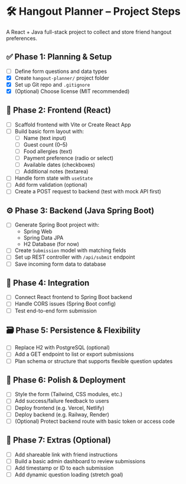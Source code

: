 # 🛠 Hangout Planner – Project Steps

A React + Java full-stack project to collect and store friend hangout preferences.

## ✅ Phase 1: Planning & Setup
- [ ] Define form questions and data types
- [x] Create `hangout-planner/` project folder
- [x] Set up Git repo and `.gitignore`
- [x] (Optional) Choose license (MIT recommended)

## 🚀 Phase 2: Frontend (React)
- [ ] Scaffold frontend with Vite or Create React App
- [ ] Build basic form layout with:
    - [ ] Name (text input)
    - [ ] Guest count (0–5)
    - [ ] Food allergies (text)
    - [ ] Payment preference (radio or select)
    - [ ] Available dates (checkboxes)
    - [ ] Additional notes (textarea)
- [ ] Handle form state with `useState`
- [ ] Add form validation (optional)
- [ ] Create a POST request to backend (test with mock API first)

## ⚙️ Phase 3: Backend (Java Spring Boot)
- [ ] Generate Spring Boot project with:
    - Spring Web
    - Spring Data JPA
    - H2 Database (for now)
- [ ] Create `Submission` model with matching fields
- [ ] Set up REST controller with `/api/submit` endpoint
- [ ] Save incoming form data to database

## 🔄 Phase 4: Integration
- [ ] Connect React frontend to Spring Boot backend
- [ ] Handle CORS issues (Spring Boot config)
- [ ] Test end-to-end form submission

## 🗃 Phase 5: Persistence & Flexibility
- [ ] Replace H2 with PostgreSQL (optional)
- [ ] Add a GET endpoint to list or export submissions
- [ ] Plan schema or structure that supports flexible question updates

## 🎨 Phase 6: Polish & Deployment
- [ ] Style the form (Tailwind, CSS modules, etc.)
- [ ] Add success/failure feedback to users
- [ ] Deploy frontend (e.g. Vercel, Netlify)
- [ ] Deploy backend (e.g. Railway, Render)
- [ ] (Optional) Protect backend route with basic token or access code

## 🧹 Phase 7: Extras (Optional)
- [ ] Add shareable link with friend instructions
- [ ] Build a basic admin dashboard to review submissions
- [ ] Add timestamp or ID to each submission
- [ ] Add dynamic question loading (stretch goal)
